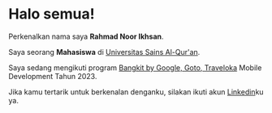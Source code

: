 # Halo semua! 

Perkenalkan nama saya **Rahmad Noor Ikhsan**.

Saya seorang **Mahasiswa** di [Universitas Sains Al-Qur'an](https://unsiq.ac.id/).

Saya sedang mengikuti program [Bangkit by Google, Goto, Traveloka](https://www.dicoding.com/programs/bangkit) Mobile Development Tahun 2023.

Jika kamu tertarik untuk berkenalan denganku, silakan ikuti akun [Linkedin](https://www.linkedin.com/in/rahmad-noor-ikhsan-b40747221/)ku ya.
